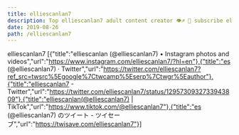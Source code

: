 ```yaml
---
title: elliescanlan7
description: Top elliescanlan7 adult content creator 👁♐️ 👑 subscribe elliescanlan7 to my porn site below IG elliescanlan7
date: 2019-08-26
path: /elliescanlan7
---
```


elliescanlan7
[{"title":"elliescanlan (@elliescanlan7) • Instagram photos and videos","url":"https://www.instagram.com/elliescanlan7/?hl=en"},{"title":"es (@elliescanlan7) · Twitter","url":"https://twitter.com/elliescanlan7?ref_src=twsrc%5Egoogle%7Ctwcamp%5Eserp%7Ctwgr%5Eauthor"},{"title":"elliescanlan7 - Twitter","url":"https://twitter.com/elliescanlan7/status/1295730932733943809"},{"title":"elliescanlan(@elliescanlan7) | TikTok","url":"https://www.tiktok.com/@elliescanlan7"},{"title":"es (@elliescanlan7) のツイート - ツイセーブ","url":"https://twisave.com/elliescanlan7"}]

